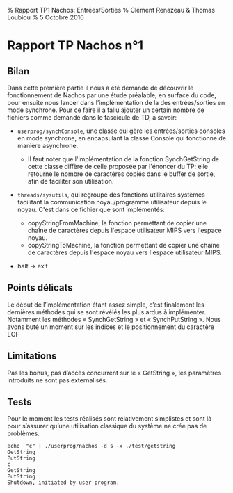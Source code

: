 % Rapport TP1 Nachos: Entrées/Sorties
% Clément Renazeau & Thomas Loubiou
% 5 Octobre 2016

# Rapport TP Nachos n°1


## Bilan

Dans cette première partie il nous a été demandé de découvrir le fonctionnement de Nachos par une étude préalable, en surface du code, pour ensuite nous lancer dans l’implémentation de la des entrées/sorties en mode synchrone.
Pour ce faire il a fallu ajouter un certain nombre de fichiers comme demandé dans le fascicule de TD, à savoir:

* `userprog/synchConsole`, une classe qui gère les entrées/sorties consoles en mode synchrone, en encapsulant la classe Console qui fonctionne de manière asynchrone.
    * Il faut noter que l'implémentation de la fonction SynchGetString de cette classe diffère de celle proposée par l'énoncer du TP: elle retourne le nombre de caractères copiés dans le buffer de sortie, afin de faciliter son utilisation.
* `threads/sysutils`, qui regroupe des fonctions utilitaires systèmes facilitant la communication noyau/programme utilisateur depuis le noyau. C'est dans ce fichier que sont implémentés:
    * copyStringFromMachine, la fonction permettant de copier une chaîne de caractères depuis l'espace utilisateur MIPS vers l'espace noyau.
    * copyStringToMachine, la fonction permettant de copier une chaîne de caractères depuis l'espace noyau vers l'espace utilisateur MIPS.

* halt → exit

## Points délicats

Le début de l’implémentation étant assez simple, c’est finalement les dernières méthodes qui se sont révélés les plus ardus à implémenter. Notamment les méthodes « SynchGetString » et « SynchPutString ».
Nous avons buté un moment sur les indices et le positionnement du caractère EOF 

## Limitations


Pas les bonus, pas d’accès concurrent sur le « GetString », les paramètres introduits ne sont pas externalisés. 

## Tests

Pour le moment les tests réalisés sont relativement simplistes et sont là pour s’assurer qu’une utilisation classique du système ne crée pas de problèmes.

    echo  "c" | ./userprog/nachos -d s -x ./test/getstring
    GetString
    PutString
    c
    GetString
    PutString
    Shutdown, initiated by user program.
